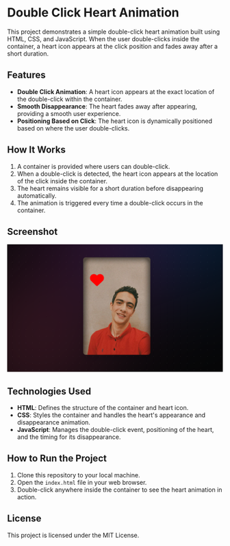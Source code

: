 # Double Click Heart Animation

This project demonstrates a simple double-click heart animation built using HTML, CSS, and JavaScript. When the user double-clicks inside the container, a heart icon appears at the click position and fades away after a short duration.

## Features

- **Double Click Animation**: A heart icon appears at the exact location of the double-click within the container.
- **Smooth Disappearance**: The heart fades away after appearing, providing a smooth user experience.
- **Positioning Based on Click**: The heart icon is dynamically positioned based on where the user double-clicks.

## How It Works

1. A container is provided where users can double-click.
2. When a double-click is detected, the heart icon appears at the location of the click inside the container.
3. The heart remains visible for a short duration before disappearing automatically.
4. The animation is triggered every time a double-click occurs in the container.

## Screenshot

![Double Click Heart Animation Screenshot](Screenshot.png)

## Technologies Used

- **HTML**: Defines the structure of the container and heart icon.
- **CSS**: Styles the container and handles the heart's appearance and disappearance animation.
- **JavaScript**: Manages the double-click event, positioning of the heart, and the timing for its disappearance.

## How to Run the Project

1. Clone this repository to your local machine.
2. Open the `index.html` file in your web browser.
3. Double-click anywhere inside the container to see the heart animation in action.

## License

This project is licensed under the MIT License.
